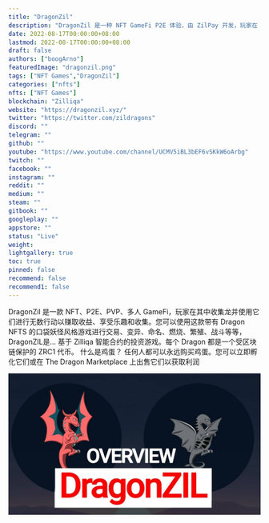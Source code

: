 ```yaml
---
title: "DragonZil"
description: "DragonZil 是一种 NFT GameFi P2E 体验，由 ZilPay 开发，玩家在 PVP 环境中收集、繁殖、战斗等"
date: 2022-08-17T00:00:00+08:00
lastmod: 2022-08-17T00:00:00+08:00
draft: false
authors: ["boogArno"]
featuredImage: "dragonzil.png"
tags: ["NFT Games","DragonZil"]
categories: ["nfts"]
nfts: ["NFT Games"]
blockchain: "Zilliqa"
website: "https://dragonzil.xyz/"
twitter: "https://twitter.com/zildragons"
discord: ""
telegram: ""
github: ""
youtube: "https://www.youtube.com/channel/UCMV5iBL3bEF6vSKkW6oArbg"
twitch: ""
facebook: ""
instagram: ""
reddit: ""
medium: ""
steam: ""
gitbook: ""
googleplay: ""
appstore: ""
status: "Live"
weight: 
lightgallery: true
toc: true
pinned: false
recommend: false
recommend1: false
---
```

DragonZil 是一款 NFT、P2E、PVP、多人 GameFi，玩家在其中收集龙并使用它们进行无数行动以赚取收益、享受乐趣和收集。您可以使用这款带有 Dragon NFTS 的口袋妖怪风格游戏进行交易、变异、命名、燃烧、繁殖、战斗等等，DragonZIL是...
基于 Zilliqa 智能合约的投资游戏。每个 Dragon 都是一个受区块链保护的 ZRC1 代币。
什么是鸡蛋？
任何人都可以永远购买鸡蛋。您可以立即孵化它们或在 The Dragon Marketplace 上出售它们以获取利润

![maxresdefault](maxresdefault.jpg)